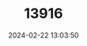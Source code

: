 ---
title: "13916"
category: "Thoburnia hamiltoni"
draft: false
date: 2024-02-22 13:03:50
languages:
  English: ["Rustyside Sucker"]
---